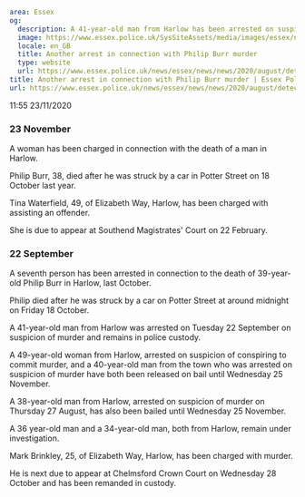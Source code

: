 ```yaml
area: Essex
og:
  description: A 41-year-old man from Harlow has been arrested on suspicion of murder
  image: https://www.essex.police.uk/SysSiteAssets/media/images/essex/news/library-images/600/murder-investigation-600.jpg?crop=(0,27,600,343)&amp;w=600&amp;h=300&amp;scale=both
  locale: en_GB
  title: Another arrest in connection with Philip Burr murder
  type: website
  url: https://www.essex.police.uk/news/essex/news/news/2020/august/detectives-continue-to-investigate-murder-of-philip-burr/
title: Another arrest in connection with Philip Burr murder | Essex Police
url: https://www.essex.police.uk/news/essex/news/news/2020/august/detectives-continue-to-investigate-murder-of-philip-burr/
```

11:55 23/11/2020

### 23 November

A woman has been charged in connection with the death of a man in Harlow.

Philip Burr, 38, died after he was struck by a car in Potter Street on 18 October last year.

Tina Waterfield, 49, of Elizabeth Way, Harlow, has been charged with assisting an offender.

She is due to appear at Southend Magistrates' Court on 22 February.

### 22 September

A seventh person has been arrested in connection to the death of 39-year-old Philip Burr in Harlow, last October.

Philip died after he was struck by a car on Potter Street at around midnight on Friday 18 October.

A 41-year-old man from Harlow was arrested on Tuesday 22 September on suspicion of murder and remains in police custody.

A 49-year-old woman from Harlow, arrested on suspicion of conspiring to commit murder, and a 40-year-old man from the town who was arrested on suspicion of murder have both been released on bail until Wednesday 25 November.

A 38-year-old man from Harlow, arrested on suspicion of murder on Thursday 27 August, has also been bailed until Wednesday 25 November.

A 36 year-old man and a 34-year-old man, both from Harlow, remain under investigation.

Mark Brinkley, 25, of Elizabeth Way, Harlow, has been charged with murder.

He is next due to appear at Chelmsford Crown Court on Wednesday 28 October and has been remanded in custody.
